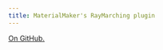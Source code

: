 ```yaml
---
title: MaterialMaker's RayMarching plugin
---
```


[On GitHub.](https://github.com/paulofalcao/MaterialMakerRayMarching)
